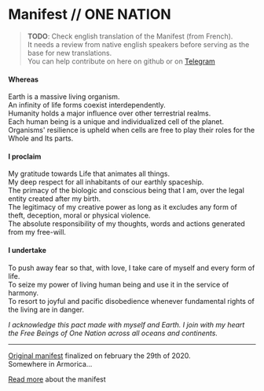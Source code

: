  Manifest // ONE NATION
 ======================
 
 > **TODO**: Check english translation of the Manifest (from French).  
 It needs a review from native english speakers before serving as the base for new translations.  
 You can help contribute on here on github or on [Telegram](t.me/onenation_en_translation)

#### Whereas

Earth is a massive living organism.  
An infinity of life forms coexist interdependently.  
Humanity holds a major influence over other terrestrial realms.  
Each human being is a unique and individualized cell of the planet.  
Organisms' resilience is upheld when cells are free to play their roles for the Whole and Its parts.

#### I proclaim

My gratitude towards Life that animates all things.  
My deep respect for all inhabitants of our earthly spaceship.  
The primacy of the biologic and conscious being that I am, over the legal entity created after my birth.  
The legitimacy of my creative power as long as it excludes any form of theft, deception, moral or physical violence.  
The absolute responsibility of my thoughts, words and actions generated from my free-will.

#### I undertake

To push away fear so that, with love, I take care of myself and every form of life.   
To seize my power of living human being and use it in the service of harmony.  
To resort to joyful and pacific disobedience whenever fundamental rights of the living are in danger.

_I acknowledge this pact made with myself and Earth. I join with my heart the Free Beings of One Nation across all oceans and continents._

---

 [Original manifest](./fr_manifeste.md) finalized on february the 29th of 2020.  
Somewhere in Armorica...

[Read more](./README.md) about the manifest